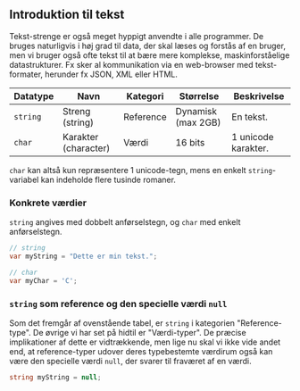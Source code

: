 ## Introduktion til tekst

Tekst-strenge er også meget hyppigt anvendte i alle programmer. De bruges naturligvis i høj grad til data, der skal læses og forstås af en bruger, men vi bruger også ofte tekst til at bære mere komplekse, maskinforståelige datastrukturer. Fx sker al kommunikation via en web-browser med tekst-formater, herunder fx JSON, XML eller HTML.

| Datatype  | Navn                                            | Kategori  | Størrelse          | Beskrivelse                                                                       | 
| --------- | ----------------------------------------------- | --------- | ------------------ | --------------------------------------------------------------------------------- |
| `string`  | Streng (string)                                 | Reference | Dynamisk (max 2GB) | En tekst.                                                                         |
| `char`    | Karakter (character)                            | Værdi     | 16 bits            | 1 unicode karakter.                                                               |

`char` kan altså kun repræsentere 1 unicode-tegn, mens en enkelt `string`-variabel kan indeholde flere tusinde romaner.

### Konkrete værdier

`string` angives med dobbelt anførselstegn, og `char` med enkelt anførselstegn.

```csharp
// string
var myString = "Dette er min tekst.";

// char
var myChar = 'C';
```
### `string` som reference og den specielle værdi `null`

Som det fremgår af ovenstående tabel, er `string` i kategorien "Reference-type". De øvrige vi har set på hidtil er "Værdi-typer". De præcise implikationer af dette er vidtrækkende, men lige nu skal vi ikke vide andet end, at reference-typer udover deres typebestemte værdirum også kan være den specielle værdi `null`, der svarer til fraværet af en værdi.

```csharp
string myString = null;
```

### 